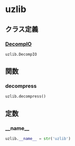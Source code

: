 # uzlib
## クラス定義
### [DecompIO](../../class/uzlib.DecompIO/)
```python
uzlib.DecompIO
```
## 関数
### decompress
```python
uzlib.decompress()
```
## 定数
### \_\_name\_\_
```python
uzlib.__name__ = str('uzlib')
```
